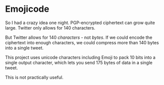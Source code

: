 # Emojicode

So I had a crazy idea one night. PGP-encrypted ciphertext can grow quite large. Twitter only allows for 140 characters.

But Twitter allows for 140 *characters* - not *bytes*. If we could encode the ciphertext into enough characters, we could compress more than 140 bytes into a single tweet.

This project uses unicode characters including Emoji to pack 10 bits into a single output character, which lets you send 175 bytes of data in a single tweet.

This is not practically useful.